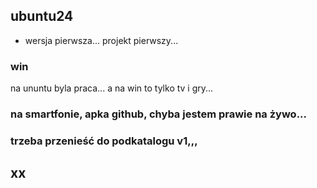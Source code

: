 
##  ubuntu24
- wersja pierwsza... projekt pierwszy...

### win
na ununtu byla praca...
a na win to tylko tv i gry...
### na smartfonie, apka github, chyba jestem prawie na żywo...
### trzeba przenieść do podkatalogu v1,,,




## xx

